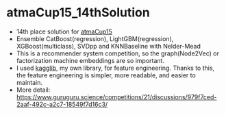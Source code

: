 # atmaCup15_14thSolution

- 14th place solution for [atmaCup15](https://www.guruguru.science/competitions/21)
- Ensemble CatBoost(regression), LightGBM(regression), XGBoost(multiclass), SVDpp and KNNBaseline with Nelder-Mead
- This is a recommender system competition, so the graph(Node2Vec) or factorization machine embeddings are so important.
- I used [kagglib](https://github.com/shu421/kagglib), my own library, for feature engineering. Thanks to this, the feature engineering is simpler, more readable, and easier to maintain.
- More detail: https://www.guruguru.science/competitions/21/discussions/979f7ced-2aaf-492c-a2c7-18549f7d16c3/
